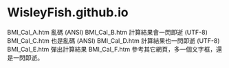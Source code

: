 # WisleyFish.github.io

BMI_Cal_A.htm 亂碼 (ANSI) 
BMI_Cal_B.htm 計算結果會一閃即逝 (UTF-8) 
BMI_Cal_C.htm 也是亂碼 (ANSI) 
BMI_Cal_D.htm 計算結果也一閃即逝 (UTF-8) 
BMI_Cal_E.htm 彈出計算結果 
BMI_Cal_F.htm 參考其它網頁，多一個文字框，還是一閃即逝。 
